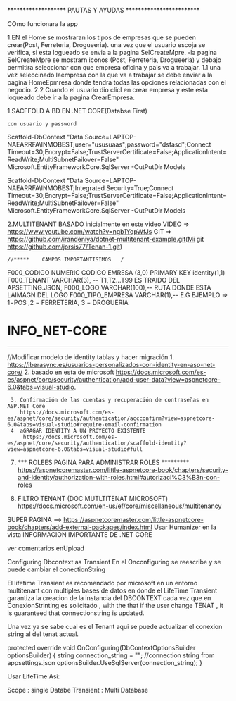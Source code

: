 ******************* PAUTAS Y AYUDAS ************************

COmo funcionara la app

1.EN el Home se mostraran los tipos de empresas que se pueden crear(Post, Ferreteria, Drogueeria).
  una vez que el usuario escoja se verifica, si esta logueado se envia a la pagina SelCreateMpre.
-la pagina SelCreateMpre se mostrarn iconos (Post, Ferreteria, Drogueeria) y debajo permitira seleccionar con que empresa oficina y pais va a trabajar.
  1.1 una vez seleccinado laempresa con la que va a trabajar se debe enviar a la pagina HomeEpmresa donde tendra todas       las opciones relacionadas con el negocio.
  2.2 Cuando el usuario dio clicl en crear empresa y este esta loqueado debe ir a la pagina CrearEmpresa.
   



1.SACFFOLD A BD EN .NET CORE(Databse First)

    con usuario y password
  
  Scaffold-DbContext "Data Source=LAPTOP-NAEARRFA\INMOBEST;user="ususuaas";password="dsfasd";Connect Timeout=30;Encrypt=False;TrustServerCertificate=False;ApplicationIntent=ReadWrite;MultiSubnetFailover=False" Microsoft.EntityFrameworkCore.SqlServer -OutPutDir Models  
  
  Scaffold-DbContext "Data Source=LAPTOP-NAEARRFA\INMOBEST;Integrated Security=True;Connect Timeout=30;Encrypt=False;TrustServerCertificate=False;ApplicationIntent=ReadWrite;MultiSubnetFailover=False" Microsoft.EntityFrameworkCore.SqlServer -OutPutDir Models

2.MULTITENANT 
  BASADO inicialmente en este video
    VIDEO => https://www.youtube.com/watch?v=ngb1YqpWfJs
    GIT => https://github.com/irandeniya/dotnet-multitenant-example.git(Mi git https://github.com/jorsis77/Tenan-1.git)

    //*****    CAMPOS IMPORTANTISIMOS   /
 F000_CODIGO NUMERIC   CODIGO EMRESA  (3,0) PRIMARY KEY identity(1,1)   
 F000_TENANT VARCHAR(3), -- T1,T2...T99 ES TRAIDO DEL APSETTING.JSON,
 F000_LOGO  VARCHAR(100),-- RUTA DONDE ESTA LAIMAGN DEL LOGO
 F000_TIPO_EMPRESA VARCHAR(1),-- E.G  EJEMPLO => 1=POS ,2 = FERRETERIA, 3 = DROGUERIA



# INFO_NET-CORE

********************************
  //Modificar modelo de identity  tablas y hacer migración
     1.  https://iberasync.es/usuarios-personalizados-con-identity-en-asp-net-core/
     2. basado en esta de microsoft 
          https://docs.microsoft.com/es-es/aspnet/core/security/authentication/add-user-data?view=aspnetcore-6.0&tabs=visual-studio.
      
     3. Confirmación de las cuentas y recuperación de contraseñas en ASP.NET Core
        https://docs.microsoft.com/es-es/aspnet/core/security/authentication/accconfirm?view=aspnetcore-6.0&tabs=visual-studio#require-email-confirmation
     4  aGRAGAR IDENTITY A UN PROYECTO EXISTENTE 
         https://docs.microsoft.com/es-es/aspnet/core/security/authentication/scaffold-identity?view=aspnetcore-6.0&tabs=visual-studio#full
         
  7. ***  ROLEES  PAGINA PARA ADMINISTRAR ROLES  *********
    https://aspnetcoremaster.com/little-aspnetcore-book/chapters/security-and-identity/authorization-with-roles.html#autorizaci%C3%B3n-con-roles          

8. FILTRO TENANT (DOC MUTLTITENAT MICROSOFT)
 https://docs.microsoft.com/en-us/ef/core/miscellaneous/multitenancy

SUPER PAGINA ==> https://aspnetcoremaster.com/little-aspnetcore-book/chapters/add-external-packages/index.html
Usar Humanizer en la vista
INFORMACION IMPORTANTE DE .NET CORE 


ver comentarios enUpload

Configuring Dbcontext as Transient
En el Onconfiguring se reescribe y se puede cambiar el conectionString

El lifetime Transient es recomendado por microsoft en un entorno multitenant con multiples bases de datos en donde el LifeTime Transient garantiza la creacion de la instancia del DBCONTEXT cada vez que en ConexionStrinting es solicitado , with the that if the user change TENAT , it is guaranteed that connectionstring is updated.

Una vez ya se sabe cual es el Tenant aqui se puede actualizar el conexion string al del tenat actual.

protected override void OnConfiguring(DbContextOptionsBuilder optionsBuilder)
{
string connection_string = ""; //connection string from appsettings.json
optionsBuilder.UseSqlServer(connection_string);
}

Usar LifeTime Asi:

Scope : single Databe
Transient : Multi Database
